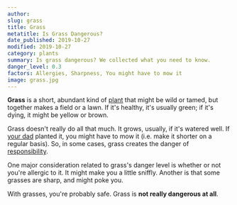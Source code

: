 ```yaml
---
author:
slug: grass
title: Grass
metatitle: Is Grass Dangerous?
date_published: 2019-10-27
modified: 2019-10-27
category: plants
summary: Is grass dangerous? We collected what you need to know.
danger_level: 0.3
factors: Allergies, Sharpness, You might have to mow it
image: grass.jpg
---
```


**Grass** is a short, abundant kind of [plant](/plants) that might be wild or tamed, but together makes a field or a lawn. If it's healthy, it's usually green; if it's dying, it might be yellow or brown.

Grass doesn't really do all that much. It grows, usually, if it's watered well. If [your dad](/animals/parents) planted it, you might have to mow it (i.e. make it shorter on a regular basis). So, in some cases, grass creates the danger of [responsibility](/ideas/responsibilities).

One major consideration related to grass's danger level is whether or not you're allergic to it. It might make you a little sniffly. Another is that some grasses are sharp, and might poke you.

With grasses, you're probably safe. Grass is **not really dangerous at all**.
